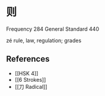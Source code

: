 # 则
Frequency 284
General Standard 440

zé
rule, law, regulation; grades

## References
- [[HSK 4]]
- [[6 Strokes]]
- [[刀 Radical]]